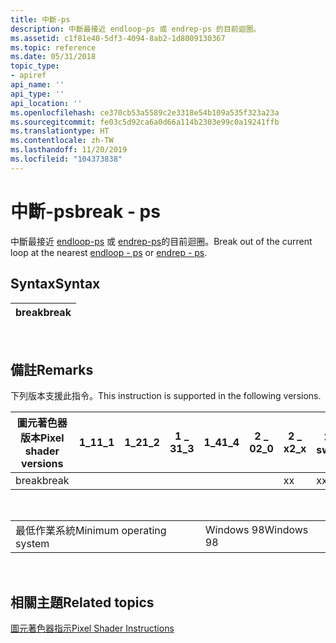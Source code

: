 ```yaml
---
title: 中斷-ps
description: 中斷最接近 endloop-ps 或 endrep-ps 的目前迴圈。
ms.assetid: c1f81e40-5df3-4094-8ab2-1d8009130367
ms.topic: reference
ms.date: 05/31/2018
topic_type:
- apiref
api_name: ''
api_type: ''
api_location: ''
ms.openlocfilehash: ce370cb53a5589c2e3318e54b109a535f323a23a
ms.sourcegitcommit: fe03c5d92ca6a0d66a114b2303e99c0a19241ffb
ms.translationtype: HT
ms.contentlocale: zh-TW
ms.lasthandoff: 11/20/2019
ms.locfileid: "104373838"
---
```

# <a name="break---ps"></a><span data-ttu-id="eba87-103">中斷-ps</span><span class="sxs-lookup"><span data-stu-id="eba87-103">break - ps</span></span>

<span data-ttu-id="eba87-104">中斷最接近 [endloop-ps](endloop---ps.md) 或 [endrep-ps](endrep---ps.md)的目前迴圈。</span><span class="sxs-lookup"><span data-stu-id="eba87-104">Break out of the current loop at the nearest [endloop - ps](endloop---ps.md) or [endrep - ps](endrep---ps.md).</span></span>

## <a name="syntax"></a><span data-ttu-id="eba87-105">Syntax</span><span class="sxs-lookup"><span data-stu-id="eba87-105">Syntax</span></span>



| <span data-ttu-id="eba87-106">break</span><span class="sxs-lookup"><span data-stu-id="eba87-106">break</span></span> |
|-------|



 

## <a name="remarks"></a><span data-ttu-id="eba87-107">備註</span><span class="sxs-lookup"><span data-stu-id="eba87-107">Remarks</span></span>

<span data-ttu-id="eba87-108">下列版本支援此指令。</span><span class="sxs-lookup"><span data-stu-id="eba87-108">This instruction is supported in the following versions.</span></span>



| <span data-ttu-id="eba87-109">圖元著色器版本</span><span class="sxs-lookup"><span data-stu-id="eba87-109">Pixel shader versions</span></span> | <span data-ttu-id="eba87-110">1\_1</span><span class="sxs-lookup"><span data-stu-id="eba87-110">1\_1</span></span> | <span data-ttu-id="eba87-111">1\_2</span><span class="sxs-lookup"><span data-stu-id="eba87-111">1\_2</span></span> | <span data-ttu-id="eba87-112">1 \_ 3</span><span class="sxs-lookup"><span data-stu-id="eba87-112">1\_3</span></span> | <span data-ttu-id="eba87-113">1\_4</span><span class="sxs-lookup"><span data-stu-id="eba87-113">1\_4</span></span> | <span data-ttu-id="eba87-114">2 \_ 0</span><span class="sxs-lookup"><span data-stu-id="eba87-114">2\_0</span></span> | <span data-ttu-id="eba87-115">2 \_ x</span><span class="sxs-lookup"><span data-stu-id="eba87-115">2\_x</span></span> | <span data-ttu-id="eba87-116">2個 \_ sw</span><span class="sxs-lookup"><span data-stu-id="eba87-116">2\_sw</span></span> | <span data-ttu-id="eba87-117">3 \_ 0</span><span class="sxs-lookup"><span data-stu-id="eba87-117">3\_0</span></span> | <span data-ttu-id="eba87-118">3個 \_ sw</span><span class="sxs-lookup"><span data-stu-id="eba87-118">3\_sw</span></span> |
|-----------------------|------|------|------|------|------|------|-------|------|-------|
| <span data-ttu-id="eba87-119">break</span><span class="sxs-lookup"><span data-stu-id="eba87-119">break</span></span>                 |      |      |      |      |      | <span data-ttu-id="eba87-120">x</span><span class="sxs-lookup"><span data-stu-id="eba87-120">x</span></span>    | <span data-ttu-id="eba87-121">x</span><span class="sxs-lookup"><span data-stu-id="eba87-121">x</span></span>     | <span data-ttu-id="eba87-122">x</span><span class="sxs-lookup"><span data-stu-id="eba87-122">x</span></span>    | <span data-ttu-id="eba87-123">x</span><span class="sxs-lookup"><span data-stu-id="eba87-123">x</span></span>     |



 



|                          |            |
|--------------------------|------------|
| <span data-ttu-id="eba87-124">最低作業系統</span><span class="sxs-lookup"><span data-stu-id="eba87-124">Minimum operating system</span></span> | <span data-ttu-id="eba87-125">Windows 98</span><span class="sxs-lookup"><span data-stu-id="eba87-125">Windows 98</span></span> |



 

## <a name="related-topics"></a><span data-ttu-id="eba87-126">相關主題</span><span class="sxs-lookup"><span data-stu-id="eba87-126">Related topics</span></span>

<dl> <dt>

[<span data-ttu-id="eba87-127">圖元著色器指示</span><span class="sxs-lookup"><span data-stu-id="eba87-127">Pixel Shader Instructions</span></span>](dx9-graphics-reference-asm-ps-instructions.md)
</dt> </dl>

 

 




